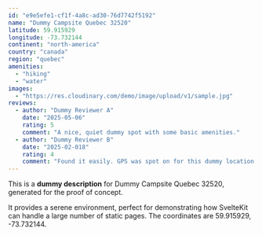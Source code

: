 ```yaml
---
id: "e9e5efe1-cf1f-4a8c-ad30-76d7742f5192"
name: "Dummy Campsite Quebec 32520"
latitude: 59.915929
longitude: -73.732144
continent: "north-america"
country: "canada"
region: "quebec"
amenities:
  - "hiking"
  - "water"
images:
  - "https://res.cloudinary.com/demo/image/upload/v1/sample.jpg"
reviews:
  - author: "Dummy Reviewer A"
    date: "2025-05-06"
    rating: 5
    comment: "A nice, quiet dummy spot with some basic amenities."
  - author: "Dummy Reviewer B"
    date: "2025-02-018"
    rating: 4
    comment: "Found it easily. GPS was spot on for this dummy location."
---
```


This is a **dummy description** for Dummy Campsite Quebec 32520, generated for the proof of concept.

It provides a serene environment, perfect for demonstrating how SvelteKit can handle a large number of static pages. The coordinates are 59.915929, -73.732144.

